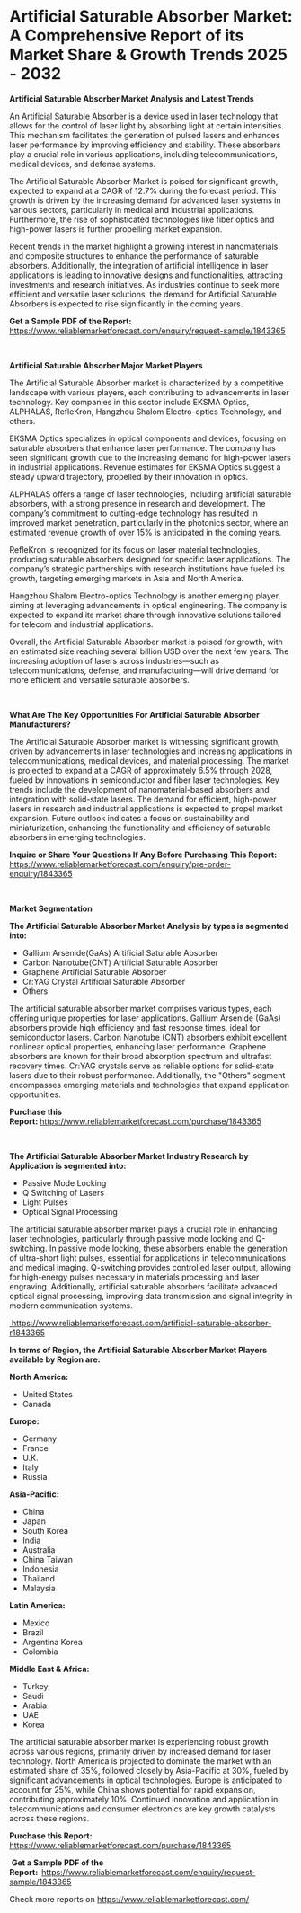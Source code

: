 <p><h1>Artificial Saturable Absorber Market: A Comprehensive Report of its Market Share & Growth Trends 2025 - 2032</h1></p><p><strong>Artificial Saturable Absorber Market Analysis and Latest Trends</strong></p>
<p><p>An Artificial Saturable Absorber is a device used in laser technology that allows for the control of laser light by absorbing light at certain intensities. This mechanism facilitates the generation of pulsed lasers and enhances laser performance by improving efficiency and stability. These absorbers play a crucial role in various applications, including telecommunications, medical devices, and defense systems.</p><p>The Artificial Saturable Absorber Market is poised for significant growth, expected to expand at a CAGR of 12.7% during the forecast period. This growth is driven by the increasing demand for advanced laser systems in various sectors, particularly in medical and industrial applications. Furthermore, the rise of sophisticated technologies like fiber optics and high-power lasers is further propelling market expansion.</p><p>Recent trends in the market highlight a growing interest in nanomaterials and composite structures to enhance the performance of saturable absorbers. Additionally, the integration of artificial intelligence in laser applications is leading to innovative designs and functionalities, attracting investments and research initiatives. As industries continue to seek more efficient and versatile laser solutions, the demand for Artificial Saturable Absorbers is expected to rise significantly in the coming years.</p></p>
<p><strong>Get a Sample PDF of the Report:&nbsp;</strong> <a href="https://www.reliablemarketforecast.com/enquiry/request-sample/1843365?utm_campaign=2465&utm_medium=2&utm_source=Github&utm_content=ia&utm_term=13022025&utm_id=artificial-saturable-absorber">https://www.reliablemarketforecast.com/enquiry/request-sample/1843365</a></p>
<p>&nbsp;</p>
<p><strong>Artificial Saturable Absorber Major Market Players</strong></p>
<p><p>The Artificial Saturable Absorber market is characterized by a competitive landscape with various players, each contributing to advancements in laser technology. Key companies in this sector include EKSMA Optics, ALPHALAS, RefleKron, Hangzhou Shalom Electro-optics Technology, and others.</p><p>EKSMA Optics specializes in optical components and devices, focusing on saturable absorbers that enhance laser performance. The company has seen significant growth due to the increasing demand for high-power lasers in industrial applications. Revenue estimates for EKSMA Optics suggest a steady upward trajectory, propelled by their innovation in optics.</p><p>ALPHALAS offers a range of laser technologies, including artificial saturable absorbers, with a strong presence in research and development. The company’s commitment to cutting-edge technology has resulted in improved market penetration, particularly in the photonics sector, where an estimated revenue growth of over 15% is anticipated in the coming years.</p><p>RefleKron is recognized for its focus on laser material technologies, producing saturable absorbers designed for specific laser applications. The company’s strategic partnerships with research institutions have fueled its growth, targeting emerging markets in Asia and North America.</p><p>Hangzhou Shalom Electro-optics Technology is another emerging player, aiming at leveraging advancements in optical engineering. The company is expected to expand its market share through innovative solutions tailored for telecom and industrial applications.</p><p>Overall, the Artificial Saturable Absorber market is poised for growth, with an estimated size reaching several billion USD over the next few years. The increasing adoption of lasers across industries—such as telecommunications, defense, and manufacturing—will drive demand for more efficient and versatile saturable absorbers.</p></p>
<p>&nbsp;</p>
<p><strong>What Are The Key Opportunities For Artificial Saturable Absorber Manufacturers?</strong></p>
<p><p>The Artificial Saturable Absorber market is witnessing significant growth, driven by advancements in laser technologies and increasing applications in telecommunications, medical devices, and material processing. The market is projected to expand at a CAGR of approximately 6.5% through 2028, fueled by innovations in semiconductor and fiber laser technologies. Key trends include the development of nanomaterial-based absorbers and integration with solid-state lasers. The demand for efficient, high-power lasers in research and industrial applications is expected to propel market expansion. Future outlook indicates a focus on sustainability and miniaturization, enhancing the functionality and efficiency of saturable absorbers in emerging technologies.</p></p>
<p><strong>Inquire or Share Your Questions If Any Before Purchasing This Report:</strong> <a href="https://www.reliablemarketforecast.com/enquiry/pre-order-enquiry/1843365?utm_campaign=2465&utm_medium=2&utm_source=Github&utm_content=ia&utm_term=13022025&utm_id=artificial-saturable-absorber">https://www.reliablemarketforecast.com/enquiry/pre-order-enquiry/1843365</a></p>
<p>&nbsp;</p>
<p><strong>Market Segmentation</strong></p>
<p><strong>The Artificial Saturable Absorber Market Analysis by types is segmented into:</strong></p>
<p><ul><li>Gallium Arsenide(GaAs) Artificial Saturable Absorber</li><li>Carbon Nanotube(CNT) Artificial Saturable Absorber</li><li>Graphene Artificial Saturable Absorber</li><li>Cr:YAG Crystal Artificial Saturable Absorber</li><li>Others</li></ul></p>
<p><p>The artificial saturable absorber market comprises various types, each offering unique properties for laser applications. Gallium Arsenide (GaAs) absorbers provide high efficiency and fast response times, ideal for semiconductor lasers. Carbon Nanotube (CNT) absorbers exhibit excellent nonlinear optical properties, enhancing laser performance. Graphene absorbers are known for their broad absorption spectrum and ultrafast recovery times. Cr:YAG crystals serve as reliable options for solid-state lasers due to their robust performance. Additionally, the "Others" segment encompasses emerging materials and technologies that expand application opportunities.</p></p>
<p><strong>Purchase this Report:&nbsp;</strong><a href="https://www.reliablemarketforecast.com/purchase/1843365?utm_campaign=2465&utm_medium=2&utm_source=Github&utm_content=ia&utm_term=13022025&utm_id=artificial-saturable-absorber">https://www.reliablemarketforecast.com/purchase/1843365</a></p>
<p>&nbsp;</p>
<p><strong>The Artificial Saturable Absorber Market Industry Research by Application is segmented into:</strong></p>
<p><ul><li>Passive Mode Locking</li><li>Q Switching of Lasers</li><li>Light Pulses</li><li>Optical Signal Processing</li></ul></p>
<p><p>The artificial saturable absorber market plays a crucial role in enhancing laser technologies, particularly through passive mode locking and Q-switching. In passive mode locking, these absorbers enable the generation of ultra-short light pulses, essential for applications in telecommunications and medical imaging. Q-switching provides controlled laser output, allowing for high-energy pulses necessary in materials processing and laser engraving. Additionally, artificial saturable absorbers facilitate advanced optical signal processing, improving data transmission and signal integrity in modern communication systems.</p></p>
<p><a href="https://www.reliablemarketforecast.com/artificial-saturable-absorber-r1843365?utm_campaign=2465&utm_medium=2&utm_source=Github&utm_content=ia&utm_term=13022025&utm_id=artificial-saturable-absorber">&nbsp;https://www.reliablemarketforecast.com/artificial-saturable-absorber-r1843365</a></p>
<p><strong>In terms of Region, the Artificial Saturable Absorber Market Players available by Region are:</strong></p>
<p>
    <p> <strong> North America: </strong>
        <ul>
            <li>United States</li>
            <li>Canada</li>
        </ul>
        </p> 
    <p> <strong> Europe: </strong>
        <ul>
            <li>Germany</li>
            <li>France</li>
            <li>U.K.</li>
            <li>Italy</li>
            <li>Russia</li>
        </ul>
        </p> 
    <p> <strong> Asia-Pacific: </strong>
        <ul>
            <li>China</li>
            <li>Japan</li>
            <li>South Korea</li>
            <li>India</li>
            <li>Australia</li>
            <li>China Taiwan</li>
            <li>Indonesia</li>
            <li>Thailand</li>
            <li>Malaysia</li>
        </ul>
        </p> 
    <p> <strong> Latin America: </strong>
        <ul>
            <li>Mexico</li>
            <li>Brazil</li>
            <li>Argentina Korea</li>
            <li>Colombia</li>
        </ul>
        </p> 
    <p> <strong> Middle East & Africa: </strong>
        <ul>
            <li>Turkey</li>
            <li>Saudi</li>
            <li>Arabia</li>
            <li>UAE</li>
            <li>Korea</li>
        </ul>
    </p>
    </p>
<p><p>The artificial saturable absorber market is experiencing robust growth across various regions, primarily driven by increased demand for laser technology. North America is projected to dominate the market with an estimated share of 35%, followed closely by Asia-Pacific at 30%, fueled by significant advancements in optical technologies. Europe is anticipated to account for 25%, while China shows potential for rapid expansion, contributing approximately 10%. Continued innovation and application in telecommunications and consumer electronics are key growth catalysts across these regions.</p></p>
<p><strong>Purchase this Report: </strong><a href="https://www.reliablemarketforecast.com/purchase/1843365?utm_campaign=2465&utm_medium=2&utm_source=Github&utm_content=ia&utm_term=13022025&utm_id=artificial-saturable-absorber">https://www.reliablemarketforecast.com/purchase/1843365</a></p>
<p>&nbsp;<strong>Get a Sample PDF of the Report:&nbsp;&nbsp;</strong><a href="https://www.reliablemarketforecast.com/enquiry/request-sample/1843365?utm_campaign=2465&utm_medium=2&utm_source=Github&utm_content=ia&utm_term=13022025&utm_id=artificial-saturable-absorber">https://www.reliablemarketforecast.com/enquiry/request-sample/1843365</a></p>
<p><strong></strong></p>
<p>Check more reports on <a href="https://www.reliablemarketforecast.com/?utm_campaign=2465&utm_medium=2&utm_source=Github&utm_content=ia&utm_term=13022025&utm_id=artificial-saturable-absorber">https://www.reliablemarketforecast.com/</a></p>
